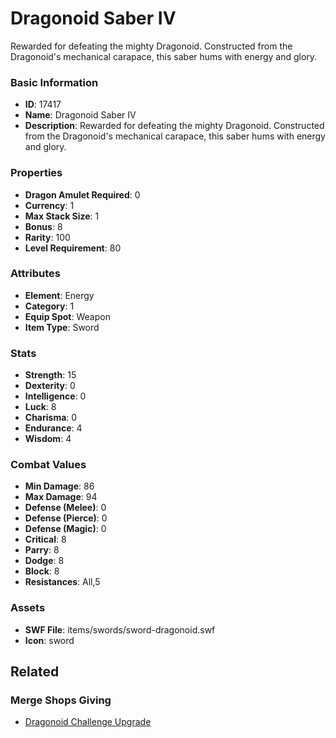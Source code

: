 # Dragonoid Saber IV

Rewarded for defeating the mighty Dragonoid. Constructed from the Dragonoid's mechanical carapace, this saber hums with energy and glory.

### Basic Information

- **ID**: 17417
- **Name**: Dragonoid Saber IV
- **Description**: Rewarded for defeating the mighty Dragonoid. Constructed from the Dragonoid&#039;s mechanical carapace, this saber hums with energy and glory.

### Properties

- **Dragon Amulet Required**: 0
- **Currency**: 1
- **Max Stack Size**: 1
- **Bonus**: 8
- **Rarity**: 100
- **Level Requirement**: 80

### Attributes

- **Element**: Energy
- **Category**: 1
- **Equip Spot**: Weapon
- **Item Type**: Sword

### Stats

- **Strength**: 15
- **Dexterity**: 0
- **Intelligence**: 0
- **Luck**: 8
- **Charisma**: 0
- **Endurance**: 4
- **Wisdom**: 4

### Combat Values

- **Min Damage**: 86
- **Max Damage**: 94
- **Defense (Melee)**: 0
- **Defense (Pierce)**: 0
- **Defense (Magic)**: 0
- **Critical**: 8
- **Parry**: 8
- **Dodge**: 8
- **Block**: 8
- **Resistances**: All,5

### Assets

- **SWF File**: items/swords/sword-dragonoid.swf
- **Icon**: sword

## Related

### Merge Shops Giving

- [Dragonoid Challenge Upgrade](../merge-shops/275-dragonoid-challenge-upgrade.md)

